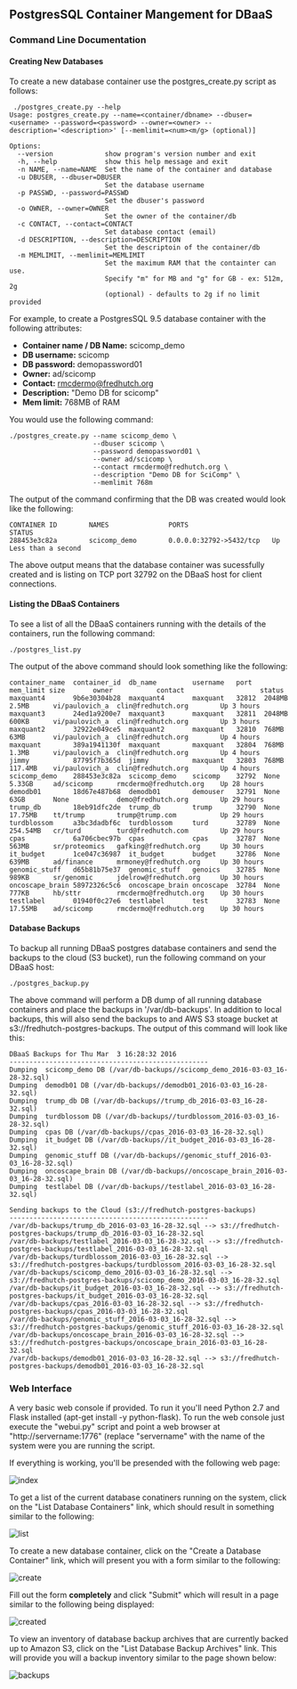 ## PostgresSQL Container Mangement for DBaaS

### Command Line Documentation

#### Creating New Databases

To create a new database container use the postgres_create.py script as follows:

```
 ./postgres_create.py --help
Usage: postgres_create.py --name=<container/dbname> --dbuser=<username> --password=<password> --owner=<owner> --description='<description>' [--memlimit=<num><m/g> (optional)]

Options:
  --version             show program's version number and exit
  -h, --help            show this help message and exit
  -n NAME, --name=NAME  Set the name of the container and database
  -u DBUSER, --dbuser=DBUSER
                        Set the database username
  -p PASSWD, --password=PASSWD
                        Set the dbuser's password
  -o OWNER, --owner=OWNER
                        Set the owner of the container/db
  -c CONTACT, --contact=CONTACT
                        Set database contact (email)
  -d DESCRIPTION, --description=DESCRIPTION
                        Set the descriptoin of the container/db
  -m MEMLIMIT, --memlimit=MEMLIMIT
                        Set the maximum RAM that the containter can use.
                        Specify "m" for MB and "g" for GB - ex: 512m, 2g
                        (optional) - defaults to 2g if no limit provided

```

For example, to create a PostgresSQL 9.5 database container with the following attributes:

- **Container name / DB Name:**  scicomp_demo
- **DB username:** scicomp
- **DB password:** demopassword01
- **Owner:** ad/scicomp
- **Contact:** rmcdermo@fredhutch.org
- **Description:** "Demo DB for scicomp"
- **Mem limit:** 768MB of RAM

You would use the following command:

```
./postgres_create.py --name scicomp_demo \
                     --dbuser scicomp \
                     --password demopassword01 \
                     --owner ad/scicomp \
                     --contact rmcdermo@fredhutch.org \
                     --description "Demo DB for SciComp" \
                     --memlimit 768m
```

The output of the command confirming that the DB was created would look like the following:

```
CONTAINER ID        NAMES               PORTS                     STATUS
288453e3c82a        scicomp_demo        0.0.0.0:32792->5432/tcp   Up Less than a second
```
The above output means that the database container was sucessfully created and is listing on TCP port 32792 on the DBaaS host for client connections.

#### Listing the DBaaS Containers

To see a list of all the DBaaS containers running with the details of the containers, run the following command:

```
./postgres_list.py
```

The output of the above command should look something like the following:

```
container_name  container_id  db_name         username   port   mem_limit size       owner           contact                   status
maxquant4       9b6e30304b28  maxquant4       maxquant   32812  2048MB    2.5MB      vi/paulovich_a  clin@fredhutch.org        Up 3 hours
maxquant3       24ed1a9200e7  maxquant3       maxquant   32811  2048MB    600KB      vi/paulovich_a  clin@fredhutch.org        Up 3 hours
maxquant2       32922e049ce5  maxquant2       maxquant   32810  768MB     63MB       vi/paulovich_a  clin@fredhutch.org        Up 4 hours
maxquant        389a1941130f  maxquant        maxquant   32804  768MB     1.3MB      vi/paulovich_a  clin@fredhutch.org        Up 4 hours
jimmy           87795f7b365d  jimmy           maxquant   32803  768MB     117.4MB    vi/paulovich_a  clin@fredhutch.org        Up 4 hours
scicomp_demo    288453e3c82a  scicomp_demo    scicomp    32792  None      5.33GB     ad/scicomp      rmcdermo@fredhutch.org    Up 28 hours
demodb01        18d67e487b68  demodb01        demouser   32791  None      63GB       None            demo@fredhutch.org        Up 29 hours
trump_db        18eb91dfc2de  trump_db        trump      32790  None      17.75MB    tt/trump        trump@trump.com           Up 29 hours
turdblossom     a3bc3dadbf6c  turdblossom     turd       32789  None      254.54MB   cr/turd         turd@fredhutch.com        Up 29 hours
cpas            6a706cbec97b  cpas            cpas       32787  None      563MB      sr/proteomics   gafking@fredhutch.org     Up 30 hours
it_budget       1ce047c36987  it_budget       budget     32786  None      639MB      ad/finance      mrmoney@fredhutch.org     Up 30 hours
genomic_stuff   d65b81b75e37  genomic_stuff   genoics    32785  None      989KB      sr/genomic      jdelrow@fredhutch.org     Up 30 hours
oncoscape_brain 58972326c5c6  oncoscape_brain oncoscape  32784  None      777KB      hb/sttr         rmcdermo@fredhutch.org    Up 30 hours
testlabel       01940f0c27e6  testlabel       test       32783  None      17.55MB    ad/scicomp      rmcdermo@fredhutch.org    Up 30 hours
```

#### Database Backups

To backup all running DBaaS postgres database containers and send the backups to the cloud (S3 bucket), run the following command on your DBaaS host:

```
./postgres_backup.py
```

The above command will perform a DB dump of all running database containers and place the backups in '/var/db-backups'. In addition to local backups, this will also send the backups to and AWS S3 stoage bucket at s3://fredhutch-postgres-backups. The output of this command will look like this:

```
DBaaS Backups for Thu Mar  3 16:28:32 2016
--------------------------------------------------
Dumping  scicomp_demo DB (/var/db-backups//scicomp_demo_2016-03-03_16-28-32.sql)
Dumping  demodb01 DB (/var/db-backups//demodb01_2016-03-03_16-28-32.sql)
Dumping  trump_db DB (/var/db-backups//trump_db_2016-03-03_16-28-32.sql)
Dumping  turdblossom DB (/var/db-backups//turdblossom_2016-03-03_16-28-32.sql)
Dumping  cpas DB (/var/db-backups//cpas_2016-03-03_16-28-32.sql)
Dumping  it_budget DB (/var/db-backups//it_budget_2016-03-03_16-28-32.sql)
Dumping  genomic_stuff DB (/var/db-backups//genomic_stuff_2016-03-03_16-28-32.sql)
Dumping  oncoscape_brain DB (/var/db-backups//oncoscape_brain_2016-03-03_16-28-32.sql)
Dumping  testlabel DB (/var/db-backups//testlabel_2016-03-03_16-28-32.sql)

Sending backups to the Cloud (s3://fredhutch-postgres-backups)
--------------------------------------------------
/var/db-backups/trump_db_2016-03-03_16-28-32.sql --> s3://fredhutch-postgres-backups/trump_db_2016-03-03_16-28-32.sql
/var/db-backups/testlabel_2016-03-03_16-28-32.sql --> s3://fredhutch-postgres-backups/testlabel_2016-03-03_16-28-32.sql
/var/db-backups/turdblossom_2016-03-03_16-28-32.sql --> s3://fredhutch-postgres-backups/turdblossom_2016-03-03_16-28-32.sql
/var/db-backups/scicomp_demo_2016-03-03_16-28-32.sql --> s3://fredhutch-postgres-backups/scicomp_demo_2016-03-03_16-28-32.sql
/var/db-backups/it_budget_2016-03-03_16-28-32.sql --> s3://fredhutch-postgres-backups/it_budget_2016-03-03_16-28-32.sql
/var/db-backups/cpas_2016-03-03_16-28-32.sql --> s3://fredhutch-postgres-backups/cpas_2016-03-03_16-28-32.sql
/var/db-backups/genomic_stuff_2016-03-03_16-28-32.sql --> s3://fredhutch-postgres-backups/genomic_stuff_2016-03-03_16-28-32.sql
/var/db-backups/oncoscape_brain_2016-03-03_16-28-32.sql --> s3://fredhutch-postgres-backups/oncoscape_brain_2016-03-03_16-28-32.sql
/var/db-backups/demodb01_2016-03-03_16-28-32.sql --> s3://fredhutch-postgres-backups/demodb01_2016-03-03_16-28-32.sql
```

### Web Interface

A very basic web console if provided. To run it you'll need Python 2.7 and Flask installed (apt-get install -y python-flask). To run the web console just execute the "webui.py" script and point a web browser at "http://servername:1776" (replace "servername" with the name of the system were you are running the script.

If everything is working, you'll be presended with the following web page:

![index](../roberts_branch/images/index.png?raw=true)

To get a list of the current database conatiners running on the system, click on the "List Database Containers" link, which should result in something similar to the following:

![list](../roberts_branch/images/list.png?raw=true)

To create a new database container, click on the "Create a Database Container" link, which will present you with a form similar to the following:

![create](../roberts_branch/images/create.png?raw=true)

Fill out the form **completely** and click "Submit" which will result in a page similar to the following being displayed:

![created](../roberts_branch/images/created.png?raw=true)

To view an inventory of database backup archives that are currently backed up to Amazon S3, click on the "List Database Backup Archives" link. This will provide you will a backup inventory similar to the page shown below:

![backups](../roberts_branch/images/backups.png?raw=true)
